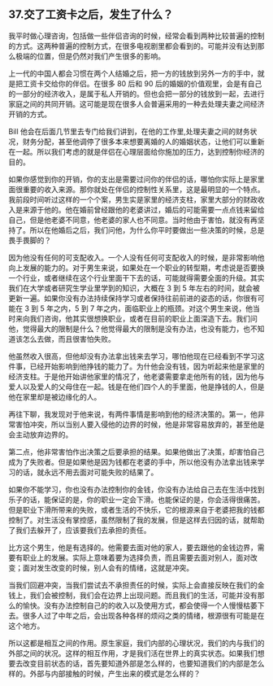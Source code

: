 ## 37.交了工资卡之后，发生了什么？
我平时做心理咨询，包括做一些伴侣咨询的时候，经常会看到两种比较普遍的控制的方式。这两种普遍的控制方式，在很多电视剧里都会看到的。可能并没有达到那么极端的位置，但是仍然对我们产生很多的影响。


上一代的中国人都会习惯在两个人结婚之后，把一方的钱放到另外一方的手中，就是把工资卡交给你的伴侣。在很多 80 后和 90 后的婚姻的价值观里，会是有自己的一部分的经济收入，是属于私人开销的。但也会把一部分的钱放到一起，去进行家庭之间的共同开销。这可能是现在很多人会普遍采用的一种去处理夫妻之间经济开销的方式。


Bill 他会在后面几节里去专门给我们讲到，在他的工作里,处理夫妻之间的财务状况，财务分配，甚至他调停了很多本来想要离婚的人的婚姻状态，让他们可以重新在一起。所以我们考虑的就是伴侣在心理层面给你施加的压力，达到控制你经济的目的。 


如果你感觉到你的开销，你的支出是需要过问你的伴侣的话，哪怕你实际上是家里面很重要的收入来源。那你就处在伴侣的控制性关系里，这是最明显的一个特点。我前段时间听过这样的一个个案，男生实是家里的经济支柱，家里大部分的财政收入是来源于他的。他在婚前曾经跟他的老婆讲过，婚后的可能需要一点点钱来留给自己，但是他老婆不同意，他老婆的家人也不同意。当时他由于害怕，就没有再坚持了。所以在他婚后之后，我们问他，为什么你平时要做出一些决策的时候，总是畏手畏脚的？ 


因为他没有任何的可支配收入。一个人没有任何可支配收入的时候，是非常影响他向上发展的能力的。对于男生来说，如果处在一个职业的转型期，考虑说是否要换一个行业，或者继续在这个行业里面干下去的话，可能就得需要全面的升级。其实我们在大学或者研究生学业里学到的知识，大概在 3 到 5 年左右的时间，就会被更新一遍。如果你没有办法持续保持学习或者保持往前前进的姿态的话，你很有可能在 3 到 5 年之内，5 到 7 年之内，面临职业上的瓶颈。对这个男生来说，他当时来向我们咨询，他其实很想换职业，或者在目前的职业上面深造下去。我们问他，觉得最大的限制是什么？他觉得最大的限制是没有办法，也没有能力，也不知道该怎么去做，而且很害怕失败。 


他虽然收入很高，但他却没有办法拿出钱来去学习，哪怕他现在已经看到不学习这件事，已经开始影响到他挣钱的能力了。为什他会没有钱，因为听起来他是家里的经济支柱。于是他开始讲他家里的情况了，他老婆需要拿走他所有的钱，因为他与爱人以及爱人的父母住在一起。钱是在他们四个人的手里面，他是挣钱的人，但是他在家里却是被边缘化的人。


再往下聊，我发现对于他来说，有两件事情是影响到他的经济决策的。第一，他非常害怕冲突，所以当别人要入侵他的边界的时候，他是非常容易放弃的，甚至他是会主动放弃边界的。


第二点，他非常害怕作出决策之后要承担的结果。如果他做出了决策，却害怕自己成为了失败者。但是如果他是因为钱都在老婆的手中，所以他没有办法拿出钱来学习的话，就永远不用去面对可能失败的结果了。


如果你不能学习，你也没有办法控制你的金钱，你没有办法给自己去在生活中找到乐子的话，能保证的是，你的职业一定会下滑。也能保证的是，你会活得很痛苦。但是职业下滑所带来的失败，或者生活的不快乐，它的根源来自于老婆把我的钱都控制了。对生活没有掌控感，虽然限制了我的发展，但是这样去归因的话，就帮助了我们去躲开了，应该要我们去承担的责任。


比方这个男生，他是有选择的。他需要去面对他的家人，要去跟他的金钱边界，需要有职业上的发展。实际上意味着要为选择负责，而且需要去面对别人，面对改变；面对发生改变的时候，别人会有的情绪，这就是冲突。


当我们回避冲突，当我们尝试去不承担责任的时候，实际上会直接反映在我们的金钱上，我们会被控制，我们会在边界上出现问题。而且我们的生活，可能并没有那么的愉快。没有办法控制自己的的收入以及使用方式，都会使得一个人慢慢枯萎下去。很多人过了中年之后，会出现各种各样的烦闷之类的情绪，根源很有可能是在这个地方。


所以这都是相互之间的作用。原生家庭，我们内部的心理状况，我们的内与我们的外部之间的状况。这样的相互作用，才是我们活在世界上的真实状态。如果我们想要去改变目前状态的话，首先要知道外部是怎么样的，也要知道我们的内部是怎么样的。外部与内部接触的时候，产生出来的模式是怎么样的？

